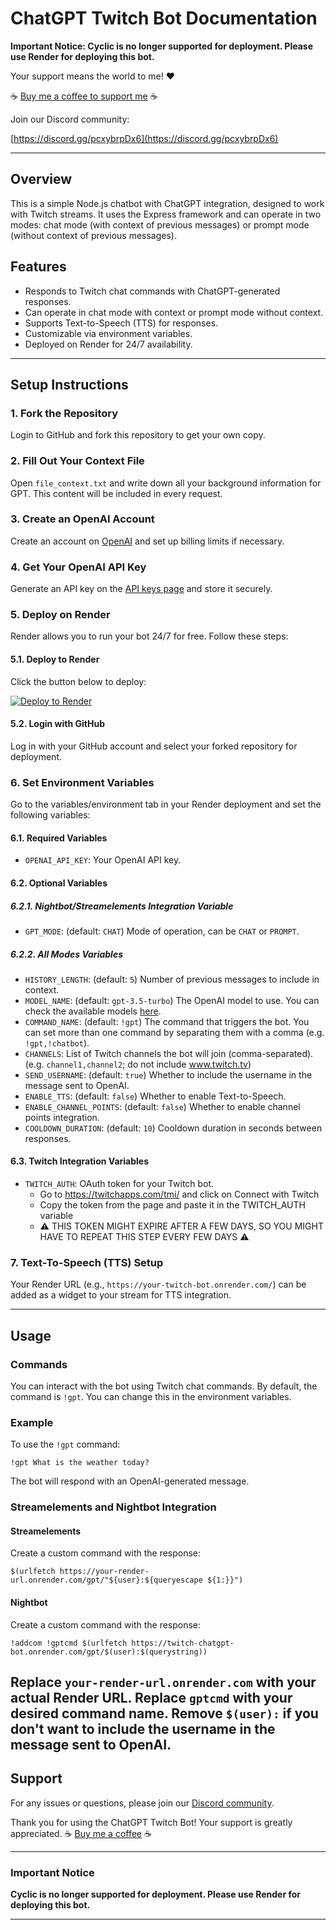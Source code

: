 # ChatGPT Twitch Bot Documentation

**Important Notice: Cyclic is no longer supported for deployment. Please use Render for deploying this bot.**

Your support means the world to me! ❤️

☕ [Buy me a coffee to support me](https://www.buymeacoffee.com/osetinhas) ☕

Join our Discord community:

[https://discord.gg/pcxybrpDx6](https://discord.gg/pcxybrpDx6)

---

## Overview

This is a simple Node.js chatbot with ChatGPT integration, designed to work with Twitch streams. It uses the Express framework and can operate in two modes: chat mode (with context of previous messages) or prompt mode (without context of previous messages).

## Features

- Responds to Twitch chat commands with ChatGPT-generated responses.
- Can operate in chat mode with context or prompt mode without context.
- Supports Text-to-Speech (TTS) for responses.
- Customizable via environment variables.
- Deployed on Render for 24/7 availability.

---

## Setup Instructions

### 1. Fork the Repository

Login to GitHub and fork this repository to get your own copy.

### 2. Fill Out Your Context File

Open `file_context.txt` and write down all your background information for GPT. This content will be included in every request.

### 3. Create an OpenAI Account

Create an account on [OpenAI](https://platform.openai.com) and set up billing limits if necessary.

### 4. Get Your OpenAI API Key

Generate an API key on the [API keys page](https://platform.openai.com/account/api-keys) and store it securely.

### 5. Deploy on Render

Render allows you to run your bot 24/7 for free. Follow these steps:

#### 5.1. Deploy to Render

Click the button below to deploy:

[![Deploy to Render](https://render.com/images/deploy-to-render-button.svg)](https://render.com/deploy)

#### 5.2. Login with GitHub

Log in with your GitHub account and select your forked repository for deployment.

### 6. Set Environment Variables

Go to the variables/environment tab in your Render deployment and set the following variables:

#### 6.1. Required Variables

- `OPENAI_API_KEY`: Your OpenAI API key.

#### 6.2. Optional Variables

##### 6.2.1. Nightbot/Streamelements Integration Variable
- `GPT_MODE`: (default: `CHAT`) Mode of operation, can be `CHAT` or `PROMPT`.

##### 6.2.2. All Modes Variables
- `HISTORY_LENGTH`: (default: `5`) Number of previous messages to include in context.
- `MODEL_NAME`: (default: `gpt-3.5-turbo`) The OpenAI model to use. You can check the available models [here](https://platform.openai.com/docs/models/). 
- `COMMAND_NAME`: (default: `!gpt`) The command that triggers the bot. You can set more than one command by separating them with a comma (e.g. `!gpt,!chatbot`).
- `CHANNELS`: List of Twitch channels the bot will join (comma-separated). (e.g. `channel1,channel2`; do not include www.twitch.tv)
- `SEND_USERNAME`: (default: `true`) Whether to include the username in the message sent to OpenAI.
- `ENABLE_TTS`: (default: `false`) Whether to enable Text-to-Speech.
- `ENABLE_CHANNEL_POINTS`: (default: `false`) Whether to enable channel points integration.
- `COOLDOWN_DURATION`: (default: `10`) Cooldown duration in seconds between responses.

#### 6.3. Twitch Integration Variables

- `TWITCH_AUTH`: OAuth token for your Twitch bot.
  - Go to https://twitchapps.com/tmi/ and click on Connect with Twitch
  - Copy the token from the page and paste it in the TWITCH_AUTH variable  
  - ⚠️ THIS TOKEN MIGHT EXPIRE AFTER A FEW DAYS, SO YOU MIGHT HAVE TO REPEAT THIS STEP EVERY FEW DAYS ⚠️

### 7. Text-To-Speech (TTS) Setup

Your Render URL (e.g., `https://your-twitch-bot.onrender.com/`) can be added as a widget to your stream for TTS integration.

---

## Usage

### Commands

You can interact with the bot using Twitch chat commands. By default, the command is `!gpt`. You can change this in the environment variables.

### Example

To use the `!gpt` command:

```twitch
!gpt What is the weather today?
```

The bot will respond with an OpenAI-generated message.

### Streamelements and Nightbot Integration

#### Streamelements

Create a custom command with the response:

```twitch
$(urlfetch https://your-render-url.onrender.com/gpt/"${user}:${queryescape ${1:}}")
```

#### Nightbot

Create a custom command with the response:

```twitch
!addcom !gptcmd $(urlfetch https://twitch-chatgpt-bot.onrender.com/gpt/$(user):$(querystring))
```

Replace `your-render-url.onrender.com` with your actual Render URL.
Replace `gptcmd` with your desired command name.
Remove `$(user):` if you don't want to include the username in the message sent to OpenAI.
---

## Support

For any issues or questions, please join our [Discord community](https://discord.gg/pcxybrpDx6).

Thank you for using the ChatGPT Twitch Bot! Your support is greatly appreciated. ☕ [Buy me a coffee](https://www.buymeacoffee.com/osetinhas) ☕

---

### Important Notice

**Cyclic is no longer supported for deployment. Please use Render for deploying this bot.**

---